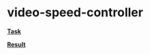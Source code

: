 # video-speed-controller

**[Task](https://github.com/rolling-scopes-school/tasks/blob/master/tasks/stage-0/projects.md#task-9-video-speed-controller-10)**

**[Result](https://leonidshatilo.github.io/video-speed-controller/)**